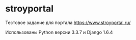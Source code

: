 # stroyportal

Тестовое задание для портала https://www.stroyportal.ru/

Использованы Python версии 3.3.7 и Django 1.6.4
